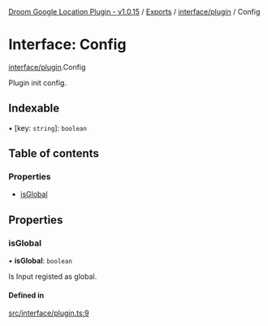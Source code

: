 [Droom Google Location Plugin - v1.0.15](../README.md) / [Exports](../modules.md) / [interface/plugin](../modules/interface_plugin.md) / Config

# Interface: Config

[interface/plugin](../modules/interface_plugin.md).Config

Plugin init config.

## Indexable

▪ [key: `string`]: `boolean`

## Table of contents

### Properties

- [isGlobal](interface_plugin.Config.md#isglobal)

## Properties

### isGlobal

• **isGlobal**: `boolean`

Is Input registed as global.

#### Defined in

[src/interface/plugin.ts:9](https://github.com/hitendrarao/location/blob/bb6fa88/src/interface/plugin.ts#L9)
